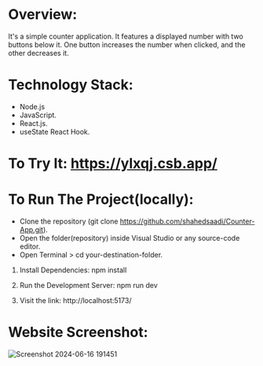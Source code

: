 # Overview:
It's a simple counter application. It features a displayed number with two buttons below it. One button increases the number when clicked, and the other decreases it. 

# Technology Stack:
- Node.js
- JavaScript.
- React.js.
- useState React Hook.

# To Try It: https://ylxqj.csb.app/

# To Run The Project(locally):
- Clone the repository (git clone https://github.com/shahedsaadi/Counter-App.git).
- Open the folder(repository) inside Visual Studio or any source-code editor.
- Open Terminal > cd your-destination-folder.
 
1) Install Dependencies: npm install
  
2) Run the Development Server: npm run dev

3) Visit the link: http://localhost:5173/

# Website Screenshot:

![Screenshot 2024-06-16 191451](https://github.com/shahedsaadi/Counter-App/assets/108287237/14c50cbf-75ef-4700-9fb0-6665d161057c)

